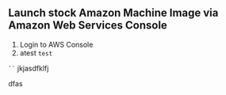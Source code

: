 ## Launch stock Amazon Machine Image via Amazon Web Services Console

1. Login to AWS Console
  1. atest
    ```
    test
    ```

` `` `
jkjasdfklfj
`` ``

dfas
